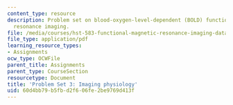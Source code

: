 ```yaml
---
content_type: resource
description: Problem set on blood-oxygen-level-dependent (BOLD) functional magnetic
  resonance imaging.
file: /media/courses/hst-583-functional-magnetic-resonance-imaging-data-acquisition-and-analysis-fall-2008/60d4bb79b5fbd2f606fe2be9769d413f_ps3.pdf
file_type: application/pdf
learning_resource_types:
- Assignments
ocw_type: OCWFile
parent_title: Assignments
parent_type: CourseSection
resourcetype: Document
title: 'Problem Set 3: Imaging physiology'
uid: 60d4bb79-b5fb-d2f6-06fe-2be9769d413f
---
```

